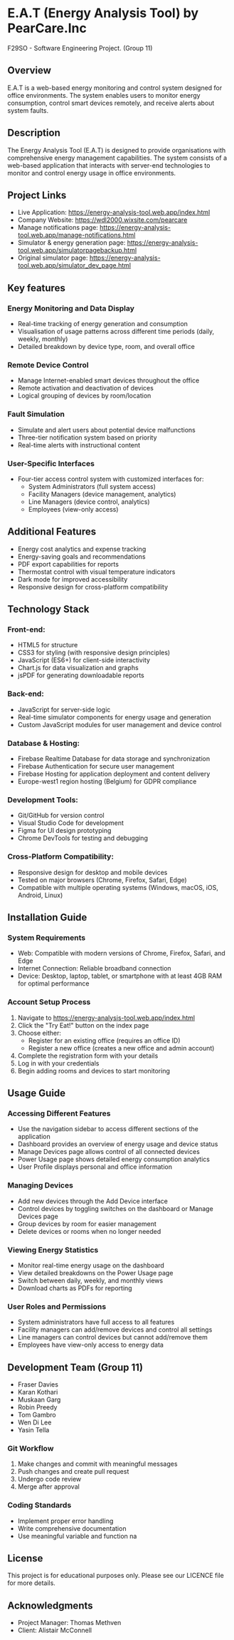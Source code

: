 # E.A.T (Energy Analysis Tool) by PearCare.Inc
F29SO - Software Engineering Project. (Group 11)

## Overview
E.A.T is a web-based energy monitoring and control system designed for office environments. The system enables users to monitor energy consumption, control smart devices remotely, and receive alerts about system faults.

## Description
The Energy Analysis Tool (E.A.T) is designed to provide organisations with comprehensive energy management capabilities. The system consists of a web-based application that interacts with server-end technologies to monitor and control energy usage in office environments.

## Project Links

* Live Application: https://energy-analysis-tool.web.app/index.html
* Company Website: https://wdl2000.wixsite.com/pearcare
* Manage notifications page: https://energy-analysis-tool.web.app/manage-notifications.html
* Simulator & energy generation page: https://energy-analysis-tool.web.app/simulatorpagebackup.html
* Original simulator page: https://energy-analysis-tool.web.app/simulator_dev_page.html

## Key features

### Energy Monitoring and Data Display

* Real-time tracking of energy generation and consumption
* Visualisation of usage patterns across different time periods (daily, weekly, monthly)
* Detailed breakdown by device type, room, and overall office

### Remote Device Control

* Manage Internet-enabled smart devices throughout the office
* Remote activation and deactivation of devices
* Logical grouping of devices by room/location

### Fault Simulation

* Simulate and alert users about potential device malfunctions
* Three-tier notification system based on priority
* Real-time alerts with instructional content

### User-Specific Interfaces

* Four-tier access control system with customized interfaces for:
    * System Administrators (full system access)
    * Facility Managers (device management, analytics)
    * Line Managers (device control, analytics)
    * Employees (view-only access)


## Additional Features

* Energy cost analytics and expense tracking
* Energy-saving goals and recommendations
* PDF export capabilities for reports
* Thermostat control with visual temperature indicators
* Dark mode for improved accessibility
* Responsive design for cross-platform compatibility

## Technology Stack
### Front-end:

* HTML5 for structure
* CSS3 for styling (with responsive design principles)
* JavaScript (ES6+) for client-side interactivity
* Chart.js for data visualization and graphs
* jsPDF for generating downloadable reports

### Back-end:

* JavaScript for server-side logic
* Real-time simulator components for energy usage and generation
* Custom JavaScript modules for user management and device control

### Database & Hosting:

* Firebase Realtime Database for data storage and synchronization
* Firebase Authentication for secure user management
* Firebase Hosting for application deployment and content delivery
* Europe-west1 region hosting (Belgium) for GDPR compliance

### Development Tools:

* Git/GitHub for version control
* Visual Studio Code for development
* Figma for UI design prototyping
* Chrome DevTools for testing and debugging

### Cross-Platform Compatibility:

* Responsive design for desktop and mobile devices
* Tested on major browsers (Chrome, Firefox, Safari, Edge)
* Compatible with multiple operating systems (Windows, macOS, iOS, Android, Linux)

## Installation Guide
### System Requirements

* Web: Compatible with modern versions of Chrome, Firefox, Safari, and Edge
* Internet Connection: Reliable broadband connection
* Device: Desktop, laptop, tablet, or smartphone with at least 4GB RAM for optimal performance

### Account Setup Process

1. Navigate to https://energy-analysis-tool.web.app/index.html
2. Click the "Try Eat!" button on the index page
3. Choose either:
    * Register for an existing office (requires an office ID)
    * Register a new office (creates a new office and admin account)
4. Complete the registration form with your details
5. Log in with your credentials
6. Begin adding rooms and devices to start monitoring

## Usage Guide
### Accessing Different Features

* Use the navigation sidebar to access different sections of the application
* Dashboard provides an overview of energy usage and device status
* Manage Devices page allows control of all connected devices
* Power Usage page shows detailed energy consumption analytics
* User Profile displays personal and office information

### Managing Devices

* Add new devices through the Add Device interface
* Control devices by toggling switches on the dashboard or Manage Devices page
* Group devices by room for easier management
* Delete devices or rooms when no longer needed

### Viewing Energy Statistics

* Monitor real-time energy usage on the dashboard
* View detailed breakdowns on the Power Usage page
* Switch between daily, weekly, and monthly views
* Download charts as PDFs for reporting

### User Roles and Permissions

* System administrators have full access to all features
* Facility managers can add/remove devices and control all settings
* Line managers can control devices but cannot add/remove them
* Employees have view-only access to energy data

## Development Team (Group 11)

* Fraser Davies
* Karan Kothari
* Muskaan Garg
* Robin Preedy
* Tom Gambro
* Wen Di Lee
* Yasin Tella

### Git Workflow

1. Make changes and commit with meaningful messages
2. Push changes and create pull request
3. Undergo code review
4. Merge after approval

### Coding Standards

* Implement proper error handling
* Write comprehensive documentation
* Use meaningful variable and function na

## License
This project is for educational purposes only. Please see our LICENCE file for more details.

## Acknowledgments

* Project Manager: Thomas Methven
* Client: Alistair McConnell




 

